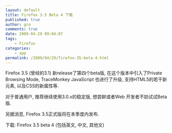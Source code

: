 ```yaml
---
layout: default
title: Firefox 3.5 Beta 4 下载
published: true
author: gro
comments: true
date: 2009-04-29 09:04:07
tags:
    - Firefox
categories:
    - app
permalink: /2009/04/29/firefox-35-beta-4.html
---
```

Firefox 3.5 (曾经的3.1) 新release了第四个beta版, 在这个版本中引入了Private Browsing Mode, TraceMonkey JavaScript 也进行了升级, 支持HTML5的若干新元素, 以及CSS的新属性等.

对于普通用户, 推荐继续使用3.0.x的稳定版, 想尝鲜或者Web 开发者不妨试试Beta版.

另据消息, Firefox 3.5正式版将在本季度内发布.

下载: Firefox 3.5 beta 4 (包括英文, 中文, 其他文)